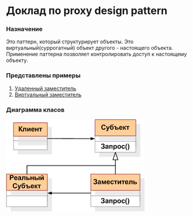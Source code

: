# Доклад по proxy design pattern

### Назначение
Это паттерн, который структурирует объекты. Это виртуальный(суррогатный) объект
 другого - настоящего объекта. Применение паттерна позволяет контролировать
 доступ к настоящему объекту.

### Представлены примеры
1. [Удаленный заместитель](/index.js)
2. [Виртуальный заместитель](/img_load.js)

### Диаграмма класов

![Proxy_patt.gif](/img/Proxy_patt.gif)
